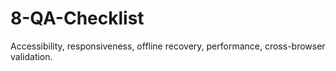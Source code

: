 # 8-QA-Checklist

Accessibility, responsiveness, offline recovery, performance, cross-browser validation.